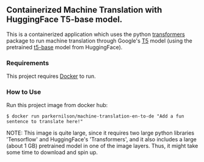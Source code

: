 ## Containerized Machine Translation with HuggingFace T5-base model.
This is a containerized application which uses the python [transformers](https://pypi.org/project/transformers/) package to run machine translation through Google's [T5](https://ai.googleblog.com/2020/02/exploring-transfer-learning-with-t5.html) model (using the pretrained [t5-base](https://huggingface.co/t5-base) model from HuggingFace).

### Requirements
This project requires [Docker](https://docs.docker.com/get-started/overview/) to run.

### How to Use
Run this project image from docker hub:
```
$ docker run parkernilson/machine-translation-en-to-de "Add a fun sentence to translate here!"
```
NOTE: This image is quite large, since it requires two large python libraries 'Tensorflow' and HuggingFace's 'Transformers', and it also includes a large (about 1 GB) pretrained model in one of the image layers. Thus, it might take some time to download and spin up.
